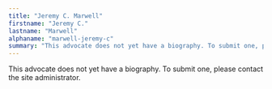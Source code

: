 ```yaml
---
title: "Jeremy C. Marwell"
firstname: "Jeremy C."
lastname: "Marwell"
alphaname: "marwell-jeremy-c"
summary: "This advocate does not yet have a biography. To submit one, please contact the site administrator."
---
```

This advocate does not yet have a biography. To submit one, please contact the site administrator.

